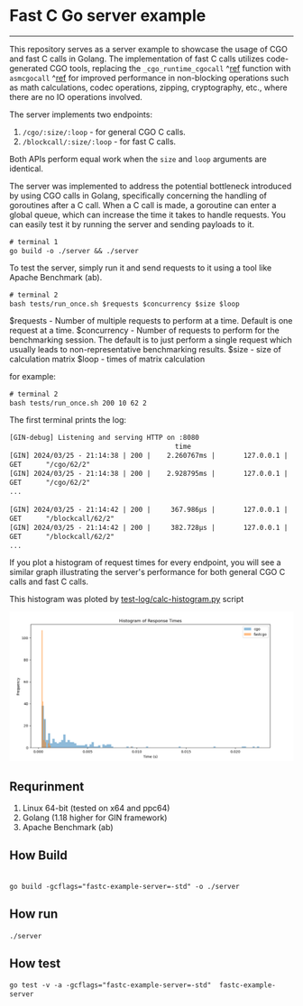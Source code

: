 # Fast C Go server example

---

This repository serves as a server example to showcase the usage of CGO and fast C calls in Golang. 
The implementation of fast C calls utilizes code-generated CGO tools, 
replacing the `_cgo_runtime_cgocall` ^[ref](https://github.com/golang/go/blob/16ce8b3925deaeb72541ee96b6ee23a08fc21dea/src/runtime/cgocall.go#L125) function 
with `asmcgocall` ^[ref](https://github.com/golang/go/blob/master/src/runtime/stubs.go#L295) for improved performance in non-blocking operations such as math calculations, codec operations, zipping, cryptography, etc., where there are no IO operations involved.

The server implements two endpoints:

1. `/cgo/:size/:loop` - for general CGO C calls.
2. `/blockcall/:size/:loop` - for fast C calls.

Both APIs perform equal work when the `size` and `loop` arguments are identical.

The server was implemented to address the potential bottleneck introduced by using CGO calls in Golang, specifically concerning the handling of goroutines after a C call. When a C call is made, a goroutine can enter a global queue, which can increase the time it takes to handle requests.
You can easily test it by running the server and sending payloads to it.

```shell
# terminal 1
go build -o ./server && ./server
```
To test the server, simply run it and send requests to it using a tool like Apache Benchmark (ab).

```shell
# terminal 2
bash tests/run_once.sh $requests $concurrency $size $loop
```
$requests - Number of multiple requests to perform at a time. Default is one request at a time.
$concurrency - Number of requests to perform for the benchmarking session. The default is to just perform a single request which usually leads to non-representative benchmarking results.
$size - size of calculation matrix
$loop - times of matrix calculation

for example:

```shell
# terminal 2
bash tests/run_once.sh 200 10 62 2
```

The first terminal prints the log:
```shell
[GIN-debug] Listening and serving HTTP on :8080
                                         time
[GIN] 2024/03/25 - 21:14:38 | 200 |    2.260767ms |       127.0.0.1 | GET      "/cgo/62/2"
[GIN] 2024/03/25 - 21:14:38 | 200 |    2.928795ms |       127.0.0.1 | GET      "/cgo/62/2"
...

[GIN] 2024/03/25 - 21:14:42 | 200 |     367.986µs |       127.0.0.1 | GET      "/blockcall/62/2"
[GIN] 2024/03/25 - 21:14:42 | 200 |     382.728µs |       127.0.0.1 | GET      "/blockcall/62/2"
...
```
If you plot a histogram of request times for every endpoint, you will see a similar graph illustrating 
the server's performance for both general CGO C calls and fast C calls.

This histogram was ploted by [test-log/calc-histogram.py](test-log/calc-histogram.py) script

![img.png](img/hist.png)

## Requrinment

1. Linux 64-bit (tested on x64 and ppc64)
2. Golang (1.18 higher for GIN framework)
3. Apache Benchmark (ab)

## How Build

```shell

go build -gcflags="fastc-example-server=-std" -o ./server
```

## How run

```shell
./server
```

## How test

```shell
go test -v -a -gcflags="fastc-example-server=-std"  fastc-example-server
```

